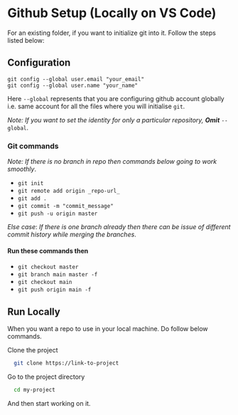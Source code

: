 
# Github Setup (Locally on VS Code)



For an existing folder, if you want to initialize git into it.
Follow the steps listed below:


## Configuration

```
git config --global user.email "your_email"
git config --global user.name "your_name"
```

Here ``--global`` represents that you are configuring github account globally i.e. same account for all the files where you will initialise ``git``.

_Note:_ _If you want to set the identity for only a particular repository,_ ***Omit*** ```--global```.

### Git commands
_Note:_ _If there is no branch in repo then commands below going to work smoothly_.
- ``` git init ```
- ``` git remote add origin _repo-url_ ```
- ``` git add . ```
- ``` git commit -m "commit_message" ```
- ``` git push -u origin master ```

_Else case_: _If there is one branch already then there can be issue of different commit history while merging the branches_.

#### Run these commands then
- ``` git checkout master ```
- ``` git branch main master -f ```
- ``` git checkout main ```
- ``` git push origin main -f ```



## Run Locally
When you want a repo to use in your local machine. Do follow below commands.

Clone the project

```bash
  git clone https://link-to-project
```

Go to the project directory

```bash
  cd my-project
```
And then start working on it.
